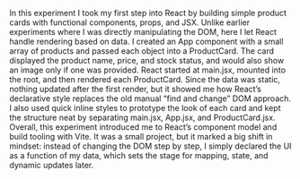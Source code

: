 In this experiment I took my first step into React by building simple product cards with functional components, props, and JSX. Unlike earlier experiments where I was directly manipulating the DOM, here I let React handle rendering based on data. I created an App component with a small array of products and passed each object into a ProductCard. The card displayed the product name, price, and stock status, and would also show an image only if one was provided.
React started at main.jsx, mounted <App/> into the root, and then rendered each ProductCard. Since the data was static, nothing updated after the first render, but it showed me how React’s declarative style replaces the old manual “find and change” DOM approach. I also used quick inline styles to prototype the look of each card and kept the structure neat by separating main.jsx, App.jsx, and ProductCard.jsx.
Overall, this experiment introduced me to React’s component model and build tooling with Vite. It was a small project, but it marked a big shift in mindset: instead of changing the DOM step by step, I simply declared the UI as a function of my data, which sets the stage for mapping, state, and dynamic updates later.